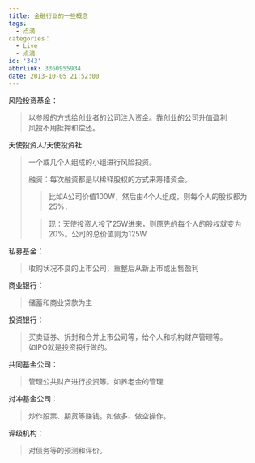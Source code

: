 ```yaml
---
title: 金融行业的一些概念
tags:
  - 点滴
categories：
  - Live
  - 点滴
id: '343'
abbrlink: 3360955934
date: 2013-10-05 21:52:00
---
```


风险投资基金：  

> 以参股的方式给创业者的公司注入资金。靠创业的公司升值盈利  
> 风投不用抵押和偿还。  
>   

天使投资人/天使投资社  

> 一个或几个人组成的小组进行风险投资。  
>   
> 融资：每次融资都是以稀释股权的方式来筹措资金。  
> 
> > 比如A公司价值100W，然后由4个人组成，则每个人的股权都为25%，  
> 
> > 现：天使投资人投了25W进来，则原先的每个人的股权就变为20%。公司的总价值则为125W  
> 
>   

私募基金：  

> 收购状况不良的上市公司，重整后从新上市或出售盈利  
>   

商业银行：  

> 储蓄和商业贷款为主  

  
投资银行：  

> 买卖证券、拆封和合并上市公司等，给个人和机构财产管理等。  
> 如IPO就是投资投行做的。  
>   

共同基金公司：  

> 管理公共财产进行投资等。如养老金的管理  

  
对冲基金公司：  

> 炒作股票、期货等赚钱。如做多、做空操作。  
>   

评级机构：  

> 对债务等的预测和评价。  

  

>   
>   
>   
>   
>